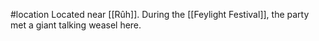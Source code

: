 #location 
Located near [[Rûh]]. During the [[Feylight Festival]], the party met a giant talking weasel here.